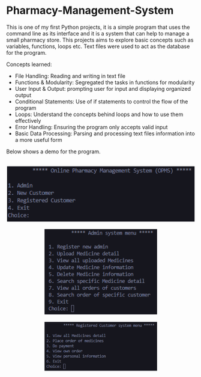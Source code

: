 # Pharmacy-Management-System

This is one of my first Python projects, it is a simple program that uses the command line as its interface and it is a system that can help to manage a small pharmacy store. This projects aims to explore basic concepts such as variables, functions, loops etc. Text files were used to act as the database for the program. 

Concepts learned:
- File Handling: Reading and writing in text file
- Functions & Modularity: Segregated the tasks in functions for modularity
- User Input & Output: prompting user for input and displaying organized output
- Conditional Statements: Use of if statements to control the flow of the program
- Loops: Understand the concepts behind loops and how to use them effectively
- Error Handling: Ensuring the program only accepts valid input
- Basic Data Processing: Parsing and processing text files information into a more useful form

Below shows a demo for the program.

<br>
<div align="center">
    <img src="Demo/demo_1.png" alt="Demo 1" width="500">
</div>
<br>
<div align="center">
    <img src="Demo/demo_2.png" alt="Demo 2" width="300">
</div>
<br>
<div align="center">
    <img src="Demo/demo_3.png" alt="Demo 3" width="300">
</div>
